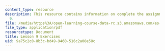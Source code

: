 ```yaml
---
content_type: resource
description: This resource contains information on complete the assignment for lesson
  9.
file: /media/https%3A/open-learning-course-data-rc.s3.amazonaws.com/es-s41-speak-italian-with-your-mouth-full-spring-2012/9a75c2c08b3cbd499460516c2a08e58c_MITES_S41S12_Esercizi9.pdf
file_type: application/pdf
resourcetype: Document
title: Lesson 9 Exercises
uid: 9a75c2c0-8b3c-bd49-9460-516c2a08e58c
---
```

